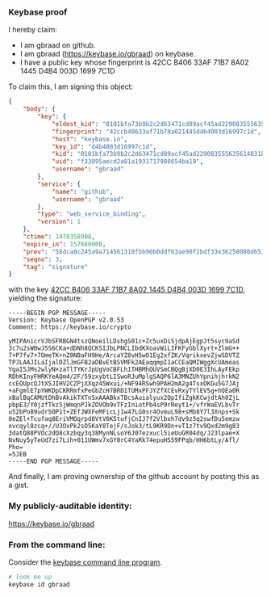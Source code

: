 ### Keybase proof

I hereby claim:

  * I am gbraad on github.
  * I am gbraad (https://keybase.io/gbraad) on keybase.
  * I have a public key whose fingerprint is 42CC B406 33AF 71B7 8A02  1445 D4B4 003D 1699 7C1D

To claim this, I am signing this object:

```json
{
    "body": {
        "key": {
            "eldest_kid": "0101bfa73b9b2c2d63471cd89acf45ad229083555635614831bd3319375801c9258d0a",
            "fingerprint": "42ccb40633af71b78a021445d4b4003d16997c1d",
            "host": "keybase.io",
            "key_id": "d4b4003d16997c1d",
            "kid": "0101bfa73b9b2c2d63471cd89acf45ad229083555635614831bd3319375801c9258d0a",
            "uid": "f33895aecd2a81a1931717988654ba19",
            "username": "gbraad"
        },
        "service": {
            "name": "github",
            "username": "gbraad"
        },
        "type": "web_service_binding",
        "version": 1
    },
    "ctime": 1470358908,
    "expire_in": 157680000,
    "prev": "58dca8c245a9a714561318fbb90b0ddf63ae90f2bdf33e36258080d653189076",
    "seqno": 3,
    "tag": "signature"
}
```

with the key [42CC B406 33AF 71B7 8A02  1445 D4B4 003D 1699 7C1D](https://keybase.io/gbraad), yielding the signature:

```
-----BEGIN PGP MESSAGE-----
Version: Keybase OpenPGP v2.0.53
Comment: https://keybase.io/crypto

yMIPAnicrVJbSFRBGN4tszQNoeilLDshgS01c+Zc5uxDiSjdpAjEgpJt5syc9aSd
3c7u2sW0wJ5S6CKa+dDNh8QCKSIJbLPNCLIbdKXoavWiLIFKFyGblXyrt+ZlmG++
7+P7fv7+7OmeTK+nZ0NBaFH9He/ArcaYZ0vH5wO1Eg2xfZK/VqrikxevZjwSDVTZ
TPJLAAJILaIjalDZlJmGFB2aDBvEtBSVMFk2AEaqqmpI1aCCEaQMIWggXcUAmoas
YgaI5JMs2wlyN+zaTlTYKrJpUgVoCBFLh1THBMhQUVSmCBQgBjXD0E3IhLAyFEkp
RDhKInyFHRKYeAQm4/2F/59zxybtLISwoRJuMplgSAQP6lA3MNZUhYpnihjhrkN2
ccEOUpcQJtX5JIHV2CZPjXXqz45Wxui/+NF94RSwh9PAH2mA2g4TsxOKGu5G7JAj
+aFgmlE7pYWKDpCKRRmfxPeGbZcH7BRD1TUMxPFJYZfXCEvRxyTYlEV5g+hQEa0R
xBalBqCAMUtDhBvAkikTXTnSxAAABkxTBcsAuialyux2QpIfiZgkKCwjdtAh0ZjL
pbpE3/Y0jzfTkz5jWmqnPJkZOVOb9vTFzIniotPb4sP9rReyt1+/vfrWaEVLbvTr
u52bPo89udr5OP1t+ZEfJWXFeMFicLj1w47LG0sr4OvmuL98+sMb8Y7l3Xnps+Sk
0eZEl+Tcufaq8EriVMOqrpd8VtV6K5tufjCnIJ7f2Vlbxh7dv9z3q2swfDu5emzw
ovcqyl8zcq+//U3OxPk2sO5KaY8TejF/sJok3/tL9KR9Dn+vT1z7tv9Qxd2m9g83
3datQ88PVOc2dQ8cXzbqy3q38MynNLsoY6J07ezxucl5ieUuGR04dq/J23lpae+X
NvNuy5yTeUd7zi7Lih+011UWmv7xGY0rC4YaRk74epuHS59FPqb/HH6btLy/Afl/
Pho=
=5JEB
-----END PGP MESSAGE-----

```

And finally, I am proving ownership of the github account by posting this as a gist.

### My publicly-auditable identity:

https://keybase.io/gbraad

### From the command line:

Consider the [keybase command line program](https://keybase.io/download).

```bash
# look me up
keybase id gbraad
```
